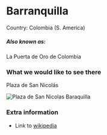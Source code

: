 # Barranquilla

Country: Colombia (S. America)

##### Also known as:

La Puerta de Oro de Colombia

### What we would like to see there

Plaza de San Nicolás

![Plaza de San Nicolas Baraquilla](https://github-production-user-asset-6210df.s3.amazonaws.com/39996416/328841031-f03134e9-355c-4744-98b5-670523ec6b6e.png?X-Amz-Algorithm=AWS4-HMAC-SHA256&X-Amz-Credential=AKIAVCODYLSA53PQK4ZA%2F20240508%2Fus-east-1%2Fs3%2Faws4_request&X-Amz-Date=20240508T104634Z&X-Amz-Expires=300&X-Amz-Signature=3fb8148365fc8ad1c6848148e0f451ed2ae7ea48242f4f93f01f17cb7c72f588&X-Amz-SignedHeaders=host&actor_id=39996416&key_id=0&repo_id=794972500)


### Extra information

- Link to [wikipedia](https://en.wikipedia.org/wiki/Barranquilla)
